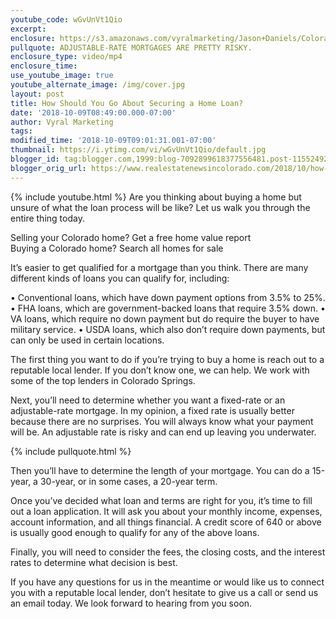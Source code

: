 ```yaml
---
youtube_code: wGvUnVt1Qio
excerpt:
enclosure: https://s3.amazonaws.com/vyralmarketing/Jason+Daniels/Colorado+Springs+Real+Estate-+How+Should+You+Go+About+Securing+a+Home+Loan%253F.mp4
pullquote: ADJUSTABLE-RATE MORTGAGES ARE PRETTY RISKY.
enclosure_type: video/mp4
enclosure_time:
use_youtube_image: true
youtube_alternate_image: /img/cover.jpg
layout: post
title: How Should You Go About Securing a Home Loan?
date: '2018-10-09T08:49:00.000-07:00'
author: Vyral Marketing
tags:
modified_time: '2018-10-09T09:01:31.001-07:00'
thumbnail: https://i.ytimg.com/vi/wGvUnVt1Qio/default.jpg
blogger_id: tag:blogger.com,1999:blog-7092899618377556481.post-1155249266590809440
blogger_orig_url: https://www.realestatenewsincolorado.com/2018/10/how-should-you-go-about-securing-home.html
---
```

{% include youtube.html %}
Are you thinking about buying a home but unsure of what the loan process will be like? Let us walk you through the entire thing today.


Selling your Colorado home? Get a free home value report  
Buying a Colorado home? Search all homes for sale

It’s easier to get qualified for a mortgage than you think. There are many different kinds of loans you can qualify for, including:


• Conventional loans, which have down payment options from 3.5% to 25%.
• FHA loans, which are government-backed loans that require 3.5% down.
• VA loans, which require no down payment but do require the buyer to have military service.
• USDA loans, which also don’t require down payments, but can only be used in certain locations.

The first thing you want to do if you’re trying to buy a home is reach out to a reputable local lender. If you don’t know one, we can help. We work with some of the top lenders in Colorado Springs.

Next, you’ll need to determine whether you want a fixed-rate or an adjustable-rate mortgage. In my opinion, a fixed rate is usually better because there are no surprises. You will always know what your payment will be. An adjustable rate is risky and can end up leaving you underwater.

{% include pullquote.html %}

Then you’ll have to determine the length of your mortgage. You can do a 15-year, a 30-year, or in some cases, a 20-year term.

Once you’ve decided what loan and terms are right for you, it’s time to fill out a loan application. It will ask you about your monthly income, expenses, account information, and all things financial. A credit score of 640 or above is usually good enough to qualify for any of the above loans.

Finally, you will need to consider the fees, the closing costs, and the interest rates to determine what decision is best.

If you have any questions for us in the meantime or would like us to connect you with a reputable local lender, don’t hesitate to give us a call or send us an email today. We look forward to hearing from you soon.
